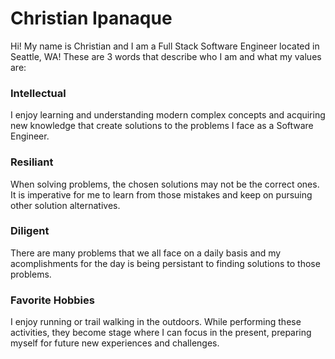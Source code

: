 # Christian Ipanaque

Hi! My name is Christian and I am a Full Stack Software Engineer located in Seattle, WA! These are 3 words that describe who I am and what my values are:

### Intellectual

I enjoy learning and understanding modern complex concepts and acquiring new knowledge that create solutions to the problems I face as a Software Engineer.

### Resiliant

When solving problems, the chosen solutions may not be the correct ones. It is imperative for me to learn from those mistakes and keep on pursuing other solution alternatives.

### Diligent

There are many problems that we all face on a daily basis and my acomplishments for the day is being persistant to finding solutions to those problems.

### Favorite Hobbies

I enjoy running or trail walking in the outdoors. While performing these activities, they become stage where I can focus in the present, preparing myself for future new experiences and challenges.
